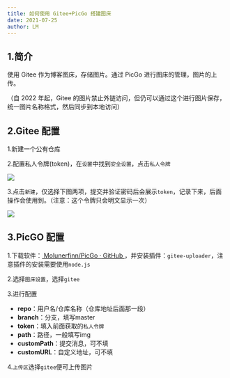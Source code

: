 ```yaml
---
title: 如何使用 Gitee+PicGo 搭建图床
date: 2021-07-25
author: LM
---
```


## 1.简介

使用 Gitee 作为博客图床，存储图片。通过 PicGo 进行图床的管理，图片的上传。

（自 2022 年起，Gitee 的图片禁止外链访问，但仍可以通过这个进行图片保存，统一图片名称格式，然后同步到本地访问）

## 2.Gitee 配置

1.新建一个公有仓库

2.配置私人令牌(token)，在`设置`中找到`安全设置`，点击`私人令牌`

![](/images/drawingbed/img/202204291737792.png)

3.点击`新建`，仅选择下图两项，提交并验证密码后会展示`token`，记录下来，后面操作会使用到。（注意：这个令牌只会明文显示一次）

![](/images/drawingbed/img/202204291737186.png)

## 3.PicGO 配置

1.下载软件：[ Molunerfinn/PicGo · GitHub ](https://github.com/Molunerfinn/PicGo/releases)，并安装插件：`gitee-uploader`，注意插件的安装需要使用`node.js`

2.选择`图床设置`，选择`gitee`

3.进行配置

- **repo**：用户名/仓库名称（仓库地址后面那一段）
- **branch**：分支，填写master
- **token**：填入前面获取的`私人令牌`
- **path**：路径，一般填写img
- **customPath**：提交消息，可不填
- **customURL**：自定义地址，可不填

4.`上传区`选择`gitee`便可上传图片